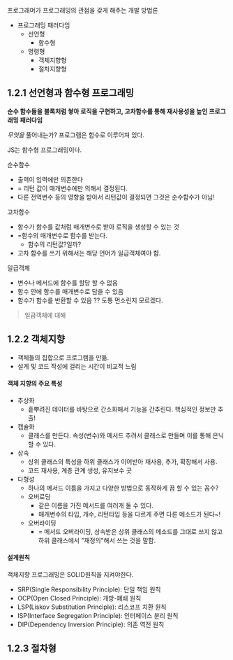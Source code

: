 프로그래머가 프로그래밍의 관점을 갖게 해주는 개발 방법론

- 프로그래밍 패러다임
	- 선언형
		- 함수형
	- 명령형
		- 객체지향형
		- 절차지향형


## 1.2.1 선언형과 함수형 프로그래밍

**순수 함수들을 블록처럼 쌓아 로직을 구현하고, 고차함수를 통해 재사용성을 높인 프로그래밍 패러다임**

*무엇을* 풀어내는가?
프로그램은 함수로 이루어져 있다. 

JS는 함수형 프로그래밍이다.


순수함수
- 출력이 입력에만 의존한다
- = 리턴 값이 매개변수에만 의해서 결정된다.
- 다른 전역변수 등의 영향을 받아서 리턴값이 결정되면 그것은 순수함수가 아님!


고차함수
- 함수가 함수를 값처럼 매개변수로 받아 로직을 생성할 수 있는 것
- =함수의 매개변수로 함수를 받는다. 
	- 함수의 리턴값?일까?
- 고차 함수를 쓰기 위해서는 해당 언어가 일급객체여야 함.

일급객체
- 변수나 메서드에 함수를 할당 할 수 없음
- 함수 안에 함수를 매개변수로 담을 수 있음
- 함수가 함수를 반환할 수 있음
?? 도통 먼소린지 모르겠다. 

> 일급객체에 대해
> 

## 1.2.2 객체지향

- 객체들의 집합으로 프로그램을 만듦.
- 설계 및 코드 작성에 걸리는 시간이 비교적 느림

#### 객체 지향의 주요 특성
- 추상화
	- 흩뿌려진 데이터를 바탕으로 간소화해서 기능을 간추린다. 핵심적인 정보만 추출!
- 캡슐화
	- 클래스를 만든다. 속성(변수)와 메서드 추려서 클래스로 만들며 이를 통해 은닉할 수 있다.
- 상속
	- 상위 클래스의 특성을 하위 클래스가 이어받아 재사용, 추가, 확장해서 사용.
	- 코드 재사용, 계층 관계 생성, 유지보수 굿
- 다형성
	- 하나의 메서드 이름을 가지고 다양한 방법으로 동작하게 끔 할 수 있는 꼼수?
	- 오버로딩
		- 같은 이름을 가진 메서드를 여러개 둘 수 있다.
		- 매개변수의 타입, 개수, 리턴타입 등을 다르게 주면 다른 메소드가 된다~!
	- 오버라이딩
		- =  메서드 오버라이딩, 상속받은 상위 클래스의 메소드를 그대로 쓰지 않고 하위 클래스에서 "재정의"해서 쓰는 것을 말함.


#### 설계원칙
객체지향 프로그래밍은 SOLID원칙을 지켜야한다.
- SRP(Single Responsibility Principle): 단일 책임 원칙
- OCP(Open Closed Principle): 개방-폐쇄 원칙
- LSP(Liskov Substitution Principle): 리스코프 치환 원칙
- ISP(Interface Segregation Principle): 인터페이스 분리 원칙
- DIP(Dependency Inversion Principle): 의존 역전 원칙
## 1.2.3 절차형